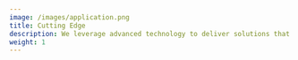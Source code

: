 ```yaml
---
image: /images/application.png
title: Cutting Edge
description: We leverage advanced technology to deliver solutions that exceed expectations.
weight: 1
---
```

